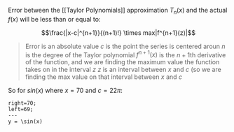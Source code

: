 Error between the [[Taylor Polynomials]] approximation $T_n(x)$ and the actual $f(x)$ will be less than or equal to:

$$\frac{|x-c|^{n+1}}{(n+1)!} \times max|f^{n+1}(z)|$$

> Error is an absolute value
> $c$ is the point the series is centered aroun
> $n$ is the degree of the Taylor polynomial
> $f^{n+1}(x)$ is the $n+1$th derivative of the function, and we are finding the maximum value the function takes on in the interval $z$
> $z$ is an interval between $x$ and $c$ (so we are finding the max value on that interval between $x$ and $c$

So for $sin(x)$ where $x = 70$ and $c = 22\pi$:

```desmos-graph
right=70;
left=69;
---
y = \sin(x) 
```

